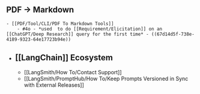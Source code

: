 ## PDF -> Markdown
	- [[PDF/Tool/CLI/PDF To Markdown Tools]]
		- #4o - *used  to do [[Requirement/Elicitation]] on an [[ChatGPT/Deep Research]] query for the first time* - ((67d14d5f-738e-4189-9323-64e17723b94e))
- ## [[LangChain]] Ecosystem
	- [[LangSmith/How To/Contact Support]]
	- [[LangSmith/PromptHub/How To/Keep Prompts Versioned in Sync with External Releases]]